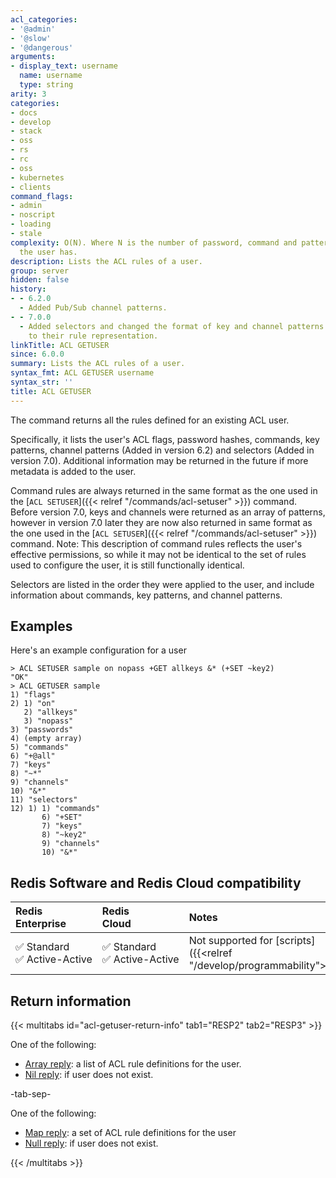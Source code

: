 ```yaml
---
acl_categories:
- '@admin'
- '@slow'
- '@dangerous'
arguments:
- display_text: username
  name: username
  type: string
arity: 3
categories:
- docs
- develop
- stack
- oss
- rs
- rc
- oss
- kubernetes
- clients
command_flags:
- admin
- noscript
- loading
- stale
complexity: O(N). Where N is the number of password, command and pattern rules that
  the user has.
description: Lists the ACL rules of a user.
group: server
hidden: false
history:
- - 6.2.0
  - Added Pub/Sub channel patterns.
- - 7.0.0
  - Added selectors and changed the format of key and channel patterns from a list
    to their rule representation.
linkTitle: ACL GETUSER
since: 6.0.0
summary: Lists the ACL rules of a user.
syntax_fmt: ACL GETUSER username
syntax_str: ''
title: ACL GETUSER
---
```

The command returns all the rules defined for an existing ACL user.

Specifically, it lists the user's ACL flags, password hashes, commands, key patterns, channel patterns (Added in version 6.2) and selectors (Added in version 7.0).
Additional information may be returned in the future if more metadata is added to the user.

Command rules are always returned in the same format as the one used in the [`ACL SETUSER`]({{< relref "/commands/acl-setuser" >}}) command.
Before version 7.0, keys and channels were returned as an array of patterns, however in version 7.0 later they are now also returned in same format as the one used in the [`ACL SETUSER`]({{< relref "/commands/acl-setuser" >}}) command.
Note: This description of command rules reflects the user's effective permissions, so while it may not be identical to the set of rules used to configure the user, it is still functionally identical.

Selectors are listed in the order they were applied to the user, and include information about commands, key patterns, and channel patterns.

## Examples

Here's an example configuration for a user

```
> ACL SETUSER sample on nopass +GET allkeys &* (+SET ~key2)
"OK"
> ACL GETUSER sample
1) "flags"
2) 1) "on"
   2) "allkeys"
   3) "nopass"
3) "passwords"
4) (empty array)
5) "commands"
6) "+@all"
7) "keys"
8) "~*"
9) "channels"
10) "&*"
11) "selectors"
12) 1) 1) "commands"
       6) "+SET"
       7) "keys"
       8) "~key2"
       9) "channels"
       10) "&*"
```

## Redis Software and Redis Cloud compatibility

| Redis<br />Enterprise | Redis<br />Cloud | <span style="min-width: 9em; display: table-cell">Notes</span> |
|:----------------------|:-----------------|:------|
| <span title="Supported">&#x2705; Standard</span><br /><span title="Supported"><nobr>&#x2705; Active-Active</nobr></span> | <span title="Supported">&#x2705; Standard</span><br /><span title="Supported"><nobr>&#x2705; Active-Active</nobr></span> | Not supported for [scripts]({{<relref "/develop/programmability">}}). |

## Return information

{{< multitabs id="acl-getuser-return-info" 
    tab1="RESP2" 
    tab2="RESP3" >}}

One of the following:
* [Array reply](../../develop/reference/protocol-spec#arrays): a list of ACL rule definitions for the user.
* [Nil reply](../../develop/reference/protocol-spec#bulk-strings): if user does not exist.

-tab-sep-

One of the following:
* [Map reply](../../develop/reference/protocol-spec#maps): a set of ACL rule definitions for the user
* [Null reply](../../develop/reference/protocol-spec#nulls): if user does not exist.

{{< /multitabs >}}
